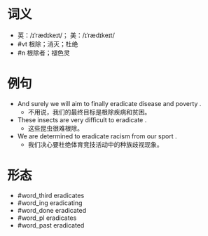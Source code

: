# 词义
- 英：/ɪˈrædɪkeɪt/； 美：/ɪˈrædɪkeɪt/
- #vt 根除；消灭；杜绝
- #n 根除者；褪色灵
# 例句
- And surely we will aim to finally eradicate disease and poverty .
	- 不用说，我们的最终目标是根除疾病和贫困。
- These insects are very difficult to eradicate .
	- 这些昆虫很难根除。
- We are determined to eradicate racism from our sport .
	- 我们决心要杜绝体育竞技活动中的种族歧视现象。
# 形态
- #word_third eradicates
- #word_ing eradicating
- #word_done eradicated
- #word_pl eradicates
- #word_past eradicated
